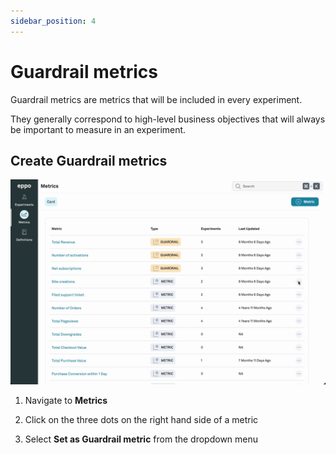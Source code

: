 ```yaml
---
sidebar_position: 4
---
```


# Guardrail metrics

Guardrail metrics are metrics that will be included in every experiment.

They generally correspond to high-level business objectives that will always be important to measure in an experiment.

## Create Guardrail metrics

![Create guardrail metric](../../../../static/img/building-experiments/set-as-guardrail.gif)

1. Navigate to **Metrics**

2. Click on the three dots on the right hand side of a metric

3. Select **Set as Guardrail metric** from the dropdown menu

